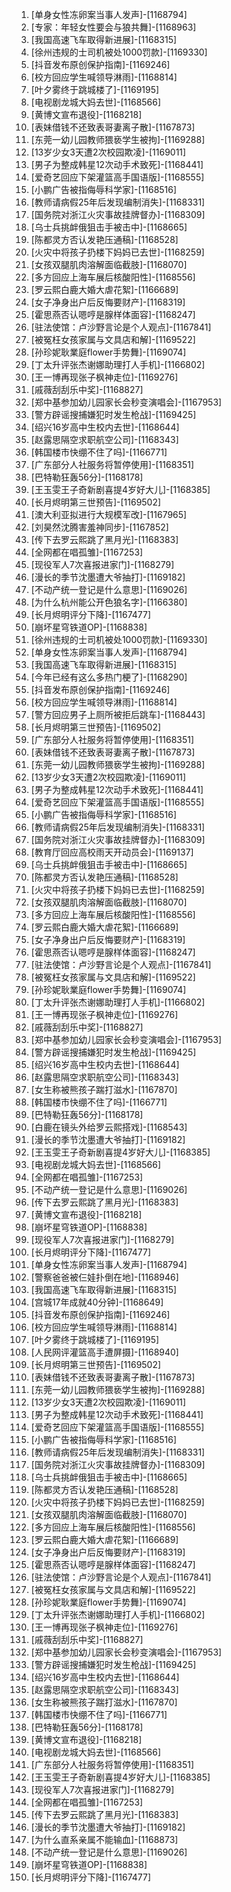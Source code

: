 
1. [单身女性冻卵案当事人发声]-[1168794]
1. [专家：年轻女性要会与狼共舞]-[1168963]
1. [我国高速飞车取得新进展]-[1168315]
1. [徐州违规的士司机被处1000罚款]-[1169330]
1. [抖音发布原创保护指南]-[1169246]
1. [校方回应学生喊领导淋雨]-[1168814]
1. [叶夕雾终于跳城楼了]-[1169195]
1. [电视剧龙城大妈去世]-[1168566]
1. [黄博文宣布退役]-[1168218]
1. [表妹借钱不还致表哥妻离子散]-[1167873]
1. [东莞一幼儿园教师猥亵学生被拘]-[1169288]
1. [13岁少女3天遭2次校园欺凌]-[1169011]
1. [男子为整成韩星12次动手术致死]-[1168441]
1. [爱奇艺回应下架灌篮高手国语版]-[1168555]
1. [小鹏广告被指侮辱科学家]-[1168516]
1. [教师请病假25年后发现编制消失]-[1168331]
1. [国务院对浙江火灾事故挂牌督办]-[1168309]
1. [乌士兵挑衅俄狙击手被击中]-[1168665]
1. [陈都灵方否认发艳压通稿]-[1168528]
1. [火灾中将孩子扔楼下妈妈已去世]-[1168259]
1. [女孩双腿肌肉溶解面临截肢]-[1168070]
1. [多方回应上海车展后核酸阳性]-[1168556]
1. [罗云熙白鹿大婚大虐花絮]-[1166689]
1. [女子净身出户后反悔要财产]-[1168319]
1. [霍思燕否认嗯哼是腺样体面容]-[1168247]
1. [驻法使馆：卢沙野言论是个人观点]-[1167841]
1. [被冤枉女孩家属与文具店和解]-[1169522]
1. [孙珍妮耿業庭flower手势舞]-[1169074]
1. [丁太升评张杰谢娜助理打人手机]-[1166802]
1. [王一博再现张子枫神走位]-[1169276]
1. [戚薇刮刮乐中奖]-[1168827]
1. [郑中基参加幼儿园家长会秒变演唱会]-[1167953]
1. [警方辟谣搜捕嫌犯时发生枪战]-[1169425]
1. [绍兴16岁高中生校内去世]-[1168644]
1. [赵露思隔空求职航空公司]-[1168343]
1. [韩国楼市快绷不住了吗]-[1166771]
1. [广东部分人社服务将暂停使用]-[1168351]
1. [巴特勒狂轰56分]-[1168178]
1. [王玉雯王子奇新剧喜提4岁好大儿]-[1168385]
1. [长月烬明第三世预告]-[1169502]
1. [澳大利亚拟进行大规模军改]-[1167965]
1. [刘昊然沈腾害羞神同步]-[1167852]
1. [传下去罗云熙跳了黑月光]-[1168383]
1. [全网都在唱孤雏]-[1167253]
1. [现役军人7次喜报进家门]-[1168279]
1. [漫长的季节沈墨遭大爷抽打]-[1169182]
1. [不动产统一登记是什么意思]-[1169026]
1. [为什么杭州能公开色狼名字]-[1166380]
1. [长月烬明评分下降]-[1167477]
1. [崩坏星穹铁道OP]-[1168838]
1. [徐州违规的士司机被处1000罚款]-[1169330]
1. [单身女性冻卵案当事人发声]-[1168794]
1. [我国高速飞车取得新进展]-[1168315]
1. [今年已经有这么多热门梗了]-[1168290]
1. [抖音发布原创保护指南]-[1169246]
1. [校方回应学生喊领导淋雨]-[1168814]
1. [警方回应男子上厕所被拒后跳车]-[1168443]
1. [长月烬明第三世预告]-[1169502]
1. [广东部分人社服务将暂停使用]-[1168351]
1. [表妹借钱不还致表哥妻离子散]-[1167873]
1. [东莞一幼儿园教师猥亵学生被拘]-[1169288]
1. [13岁少女3天遭2次校园欺凌]-[1169011]
1. [男子为整成韩星12次动手术致死]-[1168441]
1. [爱奇艺回应下架灌篮高手国语版]-[1168555]
1. [小鹏广告被指侮辱科学家]-[1168516]
1. [教师请病假25年后发现编制消失]-[1168331]
1. [国务院对浙江火灾事故挂牌督办]-[1168309]
1. [教育厅回应高校雨天开动员会]-[1169137]
1. [乌士兵挑衅俄狙击手被击中]-[1168665]
1. [陈都灵方否认发艳压通稿]-[1168528]
1. [火灾中将孩子扔楼下妈妈已去世]-[1168259]
1. [女孩双腿肌肉溶解面临截肢]-[1168070]
1. [多方回应上海车展后核酸阳性]-[1168556]
1. [罗云熙白鹿大婚大虐花絮]-[1166689]
1. [女子净身出户后反悔要财产]-[1168319]
1. [霍思燕否认嗯哼是腺样体面容]-[1168247]
1. [驻法使馆：卢沙野言论是个人观点]-[1167841]
1. [被冤枉女孩家属与文具店和解]-[1169522]
1. [孙珍妮耿業庭flower手势舞]-[1169074]
1. [丁太升评张杰谢娜助理打人手机]-[1166802]
1. [王一博再现张子枫神走位]-[1169276]
1. [戚薇刮刮乐中奖]-[1168827]
1. [郑中基参加幼儿园家长会秒变演唱会]-[1167953]
1. [警方辟谣搜捕嫌犯时发生枪战]-[1169425]
1. [绍兴16岁高中生校内去世]-[1168644]
1. [赵露思隔空求职航空公司]-[1168343]
1. [女生称被熊孩子踹打滋水]-[1167870]
1. [韩国楼市快绷不住了吗]-[1166771]
1. [巴特勒狂轰56分]-[1168178]
1. [白鹿在镜头外给罗云熙搭戏]-[1168543]
1. [漫长的季节沈墨遭大爷抽打]-[1169182]
1. [王玉雯王子奇新剧喜提4岁好大儿]-[1168385]
1. [电视剧龙城大妈去世]-[1168566]
1. [全网都在唱孤雏]-[1167253]
1. [不动产统一登记是什么意思]-[1169026]
1. [传下去罗云熙跳了黑月光]-[1168383]
1. [黄博文宣布退役]-[1168218]
1. [崩坏星穹铁道OP]-[1168838]
1. [现役军人7次喜报进家门]-[1168279]
1. [长月烬明评分下降]-[1167477]
1. [单身女性冻卵案当事人发声]-[1168794]
1. [警察爸爸被仨娃扑倒在地]-[1168946]
1. [我国高速飞车取得新进展]-[1168315]
1. [宫城17年成就40分钟]-[1168649]
1. [抖音发布原创保护指南]-[1169246]
1. [校方回应学生喊领导淋雨]-[1168814]
1. [叶夕雾终于跳城楼了]-[1169195]
1. [人民网评灌篮高手遭屏摄]-[1168940]
1. [长月烬明第三世预告]-[1169502]
1. [表妹借钱不还致表哥妻离子散]-[1167873]
1. [东莞一幼儿园教师猥亵学生被拘]-[1169288]
1. [13岁少女3天遭2次校园欺凌]-[1169011]
1. [男子为整成韩星12次动手术致死]-[1168441]
1. [爱奇艺回应下架灌篮高手国语版]-[1168555]
1. [小鹏广告被指侮辱科学家]-[1168516]
1. [教师请病假25年后发现编制消失]-[1168331]
1. [国务院对浙江火灾事故挂牌督办]-[1168309]
1. [乌士兵挑衅俄狙击手被击中]-[1168665]
1. [陈都灵方否认发艳压通稿]-[1168528]
1. [火灾中将孩子扔楼下妈妈已去世]-[1168259]
1. [女孩双腿肌肉溶解面临截肢]-[1168070]
1. [多方回应上海车展后核酸阳性]-[1168556]
1. [罗云熙白鹿大婚大虐花絮]-[1166689]
1. [女子净身出户后反悔要财产]-[1168319]
1. [霍思燕否认嗯哼是腺样体面容]-[1168247]
1. [驻法使馆：卢沙野言论是个人观点]-[1167841]
1. [被冤枉女孩家属与文具店和解]-[1169522]
1. [孙珍妮耿業庭flower手势舞]-[1169074]
1. [丁太升评张杰谢娜助理打人手机]-[1166802]
1. [王一博再现张子枫神走位]-[1169276]
1. [戚薇刮刮乐中奖]-[1168827]
1. [郑中基参加幼儿园家长会秒变演唱会]-[1167953]
1. [警方辟谣搜捕嫌犯时发生枪战]-[1169425]
1. [绍兴16岁高中生校内去世]-[1168644]
1. [赵露思隔空求职航空公司]-[1168343]
1. [女生称被熊孩子踹打滋水]-[1167870]
1. [韩国楼市快绷不住了吗]-[1166771]
1. [巴特勒狂轰56分]-[1168178]
1. [黄博文宣布退役]-[1168218]
1. [电视剧龙城大妈去世]-[1168566]
1. [广东部分人社服务将暂停使用]-[1168351]
1. [王玉雯王子奇新剧喜提4岁好大儿]-[1168385]
1. [现役军人7次喜报进家门]-[1168279]
1. [全网都在唱孤雏]-[1167253]
1. [传下去罗云熙跳了黑月光]-[1168383]
1. [漫长的季节沈墨遭大爷抽打]-[1169182]
1. [为什么直系亲属不能输血]-[1168873]
1. [不动产统一登记是什么意思]-[1169026]
1. [崩坏星穹铁道OP]-[1168838]
1. [长月烬明评分下降]-[1167477]